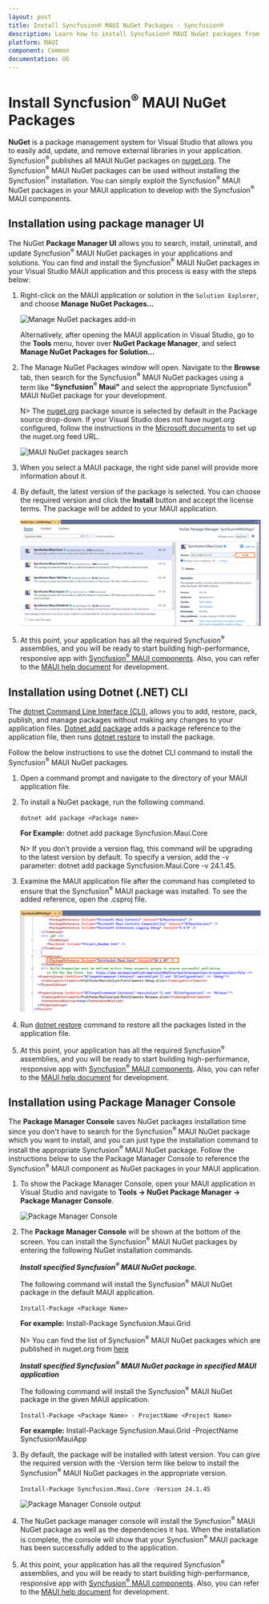 ```yaml
---
layout: post
title: Install Syncfusion® MAUI NuGet Packages - Syncfusion®
description: Learn how to install Syncfusion® MAUI NuGet packages from the Package Manager and NuGet Manager.
platform: MAUI
component: Common
documentation: UG
---
```


# Install Syncfusion<sup>®</sup> MAUI NuGet Packages

**NuGet** is a package management system for Visual Studio that allows you to easily add, update, and remove external libraries in your application. Syncfusion<sup>®</sup> publishes all MAUI NuGet packages on [nuget.org](https://www.nuget.org/packages?q=Tag%3A%22Maui%22+Syncfusion). The Syncfusion<sup>®</sup> MAUI NuGet packages can be used without installing the Syncfusion<sup>®</sup> installation. You can simply exploit the Syncfusion<sup>®</sup> MAUI NuGet packages in your MAUI application to develop with the Syncfusion<sup>®</sup> MAUI components.

## Installation using package manager UI

The NuGet **Package Manager UI** allows you to search, install, uninstall, and update Syncfusion<sup>®</sup> MAUI NuGet packages in your applications and solutions. You can find and install the Syncfusion<sup>®</sup> MAUI NuGet packages in your Visual Studio MAUI application and this process is easy with the steps below:

1. Right-click on the MAUI application or solution in the `Solution Explorer`, and choose **Manage NuGet Packages...**

    ![Manage NuGet packages add-in](images/ManageNuGet.png)

    Alternatively, after opening the MAUI application in Visual Studio, go to the **Tools** menu, hover over **NuGet Package Manager**, and select **Manage NuGet Packages for Solution...**

2. The Manage NuGet Packages window will open. Navigate to the **Browse** tab, then search for the Syncfusion<sup>®</sup> MAUI NuGet packages using a term like **"Syncfusion<sup>®</sup> Maui"** and select the appropriate Syncfusion<sup>®</sup> MAUI NuGet package for your development.

    N> The [nuget.org](https://api.nuget.org/v3/index.json) package source is selected by default in the Package source drop-down. If your Visual Studio does not have nuget.org configured, follow the instructions in the [Microsoft documents](https://learn.microsoft.com/en-us/nuget/consume-packages/install-use-packages-visual-studio#package-sources) to set up the nuget.org feed URL.

    ![MAUI NuGet packages search](images/NuGetsearch.png)

3. When you select a MAUI package, the right side panel will provide more information about it.

4. By default, the latest version of the package is selected. You can choose the required version and click the **Install** button and accept the license terms. The package will be added to your MAUI application.

    ![MAUI NuGet packages install](images/InstallNuGet.png)

5. At this point, your application has all the required Syncfusion<sup>®</sup> assemblies, and you will be ready to start building high-performance, responsive app with [Syncfusion<sup>®</sup> MAUI components](https://www.syncfusion.com/maui-controls). Also, you can refer to the [MAUI help document](https://help.syncfusion.com/maui/introduction/overview) for development.

## Installation using Dotnet (.NET) CLI

The [dotnet Command Line Interface (CLI)](https://learn.microsoft.com/en-us/nuget/consume-packages/install-use-packages-dotnet-cli), allows you to add, restore, pack, publish, and manage packages without making any changes to your application files. [Dotnet add package](https://learn.microsoft.com/en-us/dotnet/core/tools/dotnet-add-package?tabs=netcore2x) adds a package reference to the application file, then runs [dotnet restore](https://learn.microsoft.com/en-us/dotnet/core/tools/dotnet-restore?tabs=netcore2x) to install the package.

Follow the below instructions to use the dotnet CLI command to install the Syncfusion<sup>®</sup> MAUI NuGet packages.

1. Open a command prompt and navigate to the directory of your MAUI application file.
2. To install a NuGet package, run the following command.

    ```dotnet add package <Package name>```

    **For Example:**
    dotnet add package Syncfusion.Maui.Core

    N> If you don’t provide a version flag, this command will be upgrading to the latest version by default. To specify a version, add the -v parameter: dotnet add package Syncfusion.Maui.Core -v 24.1.45.

3. Examine the MAUI application file after the command has completed to ensure that the Syncfusion<sup>®</sup> MAUI package was installed. To see the added reference, open the .csproj file.

    ![MAUI package entry ](images/packageentry.png)

4. Run [dotnet restore](https://learn.microsoft.com/en-us/dotnet/core/tools/dotnet-restore?tabs=netcore2x) command to restore all the packages listed in the application file.

5. At this point, your application has all the required Syncfusion<sup>®</sup> assemblies, and you will be ready to start building high-performance, responsive app with [Syncfusion<sup>®</sup> MAUI components](https://www.syncfusion.com/maui-controls). Also, you can refer to the [MAUI help document](https://help.syncfusion.com/maui/introduction/overview) for development.

## Installation using Package Manager Console

The **Package Manager Console** saves NuGet packages installation time since you don't have to search for the Syncfusion<sup>®</sup> MAUI NuGet package which you want to install, and you can just type the installation command to install the appropriate Syncfusion<sup>®</sup> MAUI NuGet package. Follow the instructions below to use the Package Manager Console to reference the Syncfusion<sup>®</sup> MAUI component as NuGet packages in your MAUI application.

1. To show the Package Manager Console, open your MAUI application in Visual Studio and navigate to **Tools -> NuGet Package Manager -> Package Manager Console**.

    ![Package Manager Console ](images/console.png)

2. The **Package Manager Console** will be shown at the bottom of the screen. You can install the Syncfusion<sup>®</sup> MAUI NuGet packages by entering the following NuGet installation commands.

    ***Install specified Syncfusion<sup>®</sup> MAUI NuGet package.***

    The following command will install the Syncfusion<sup>®</sup> MAUI NuGet package in the default MAUI application.

    ```Install-Package <Package Name>```

    **For example:** Install-Package Syncfusion.Maui.Grid

    N> You can find the list of Syncfusion<sup>®</sup> MAUI NuGet packages which are published in nuget.org from [here](https://www.nuget.org/packages?q=Tags%3A%22Maui%22+syncfusion)

    ***Install specified Syncfusion<sup>®</sup> MAUI NuGet package in specified MAUI application***

    The following command will install the Syncfusion<sup>®</sup> MAUI NuGet package in the given MAUI application.

    ```Install-Package <Package Name> - ProjectName <Project Name>```

    **For example:** Install-Package Syncfusion.Maui.Grid -ProjectName SyncfusionMauiApp

3. By default, the package will be installed with latest version. You can give the required version with the -Version term like below to install the Syncfusion<sup>®</sup> MAUI NuGet packages in the appropriate version.

    ```Install-Package Syncfusion.Maui.Core -Version 24.1.45```

    ![Package Manager Console output ](images/ConsoleInstallationOutput.png)

4. The NuGet package manager console will install the Syncfusion<sup>®</sup> MAUI NuGet package as well as the dependencies it has. When the installation is complete, the console will show that your Syncfusion<sup>®</sup> MAUI package has been successfully added to the application.

5. At this point, your application has all the required Syncfusion<sup>®</sup> assemblies, and you will be ready to start building high-performance, responsive app with [Syncfusion<sup>®</sup> MAUI components](https://www.syncfusion.com/maui-controls). Also, you can refer to the [MAUI help document](https://help.syncfusion.com/maui/introduction/overview) for development.